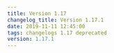 ```yaml
---
title: Version 1.17
changelog_title: Version 1.17.1
date: 2019-11-11 12:45:00
tags: changelogs 1.17 deprecated
version: 1.17.1
---
```

<script src="https://gist.github.com/spinnaker-release/d020714e9190763f27e35701e14c6bc1.js?file=1.17.1.md"/>
<script src="https://gist.github.com/spinnaker-release/d020714e9190763f27e35701e14c6bc1.js?file=1.17.0.md"/>
